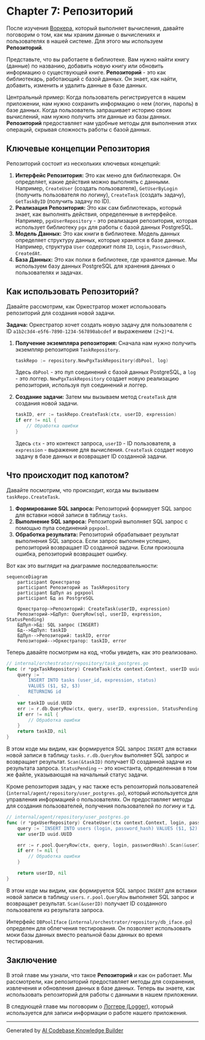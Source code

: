 # Chapter 7: Репозиторий

После изучения [Воркера](06_воркер.md), который выполняет вычисления, давайте поговорим о том, как мы храним данные о вычислениях и пользователях в нашей системе. Для этого мы используем **Репозиторий**.

Представьте, что вы работаете в библиотеке. Вам нужно найти книгу (данные) по названию, добавить новую книгу или обновить информацию о существующей книге. **Репозиторий** - это как библиотекарь, работающий с базой данных. Он знает, как найти, добавить, изменить и удалить данные в базе данных.

Центральный пример: Когда пользователь регистрируется в нашем приложении, нам нужно сохранить информацию о нем (логин, пароль) в базе данных. Когда пользователь запрашивает историю своих вычислений, нам нужно получить эти данные из базы данных. **Репозиторий** предоставляет нам удобные методы для выполнения этих операций, скрывая сложность работы с базой данных.

## Ключевые концепции Репозитория

Репозиторий состоит из нескольких ключевых концепций:

1.  **Интерфейс Репозитория:** Это как меню для библиотекаря. Он определяет, какие действия можно выполнять с данными. Например, `CreateUser` (создать пользователя), `GetUserByLogin` (получить пользователя по логину), `CreateTask` (создать задачу), `GetTaskByID` (получить задачу по ID).
2.  **Реализация Репозитория:** Это как сам библиотекарь, который знает, как выполнять действия, определенные в интерфейсе. Например, `pgxUserRepository` - это реализация репозитория, которая использует библиотеку `pgx` для работы с базой данных PostgreSQL.
3.  **Модель Данных:** Это как книги в библиотеке. Модель данных определяет структуру данных, которые хранятся в базе данных. Например, структура `User` содержит поля `ID`, `Login`, `PasswordHash`, `CreatedAt`.
4.  **База Данных:** Это как полки в библиотеке, где хранятся данные. Мы используем базу данных PostgreSQL для хранения данных о пользователях и задачах.

## Как использовать Репозиторий?

Давайте рассмотрим, как Оркестратор может использовать репозиторий для создания новой задачи.

**Задача:** Оркестратор хочет создать новую задачу для пользователя с ID `a1b2c3d4-e5f6-7890-1234-567890abcdef` и выражением `(2+2)*4`.

1.  **Получение экземпляра репозитория:** Сначала нам нужно получить экземпляр репозитория `TaskRepository`.

    ```go
    taskRepo := repository.NewPgxTaskRepository(dbPool, log)
    ```

    Здесь `dbPool` - это пул соединений с базой данных PostgreSQL, а `log` - это логгер. `NewPgxTaskRepository` создает новую реализацию репозитория, используя пул соединений и логгер.

2.  **Создание задачи:** Затем мы вызываем метод `CreateTask` для создания новой задачи.

    ```go
    taskID, err := taskRepo.CreateTask(ctx, userID, expression)
    if err != nil {
        // Обработка ошибки
    }
    ```

    Здесь `ctx` - это контекст запроса, `userID` - ID пользователя, а `expression` - выражение для вычисления. `CreateTask` создает новую задачу в базе данных и возвращает ID созданной задачи.

## Что происходит под капотом?

Давайте посмотрим, что происходит, когда мы вызываем `taskRepo.CreateTask`.

1.  **Формирование SQL запроса:** Репозиторий формирует SQL запрос для вставки новой записи в таблицу `tasks`.
2.  **Выполнение SQL запроса:** Репозиторий выполняет SQL запрос с помощью пула соединений `pgxpool`.
3.  **Обработка результата:** Репозиторий обрабатывает результат выполнения SQL запроса. Если запрос выполнен успешно, репозиторий возвращает ID созданной задачи. Если произошла ошибка, репозиторий возвращает ошибку.

Вот как это выглядит на диаграмме последовательности:

```mermaid
sequenceDiagram
    participant Оркестратор
    participant Репозиторий as TaskRepository
    participant БдПул as pgxpool
    participant Бд as PostgreSQL

    Оркестратор->Репозиторий: CreateTask(userID, expression)
    Репозиторий->БдПул: QueryRow(sql, userID, expression, StatusPending)
    БдПул->Бд: SQL запрос (INSERT)
    Бд-->БдПул: taskID
    БдПул-->Репозиторий: taskID, error
    Репозиторий-->Оркестратор: taskID, error
```

Теперь давайте посмотрим на код, чтобы увидеть, как это реализовано.

```go
// internal/orchestrator/repository/task_postgres.go
func (r *pgxTaskRepository) CreateTask(ctx context.Context, userID uuid.UUID, expression string) (uuid.UUID, error) {
	query := `
        INSERT INTO tasks (user_id, expression, status)
        VALUES ($1, $2, $3)
        RETURNING id
    `
	var taskID uuid.UUID
	err := r.db.QueryRow(ctx, query, userID, expression, StatusPending).Scan(&taskID)
	if err != nil {
        // Обработка ошибки
	}
	return taskID, nil
}
```

В этом коде мы видим, как формируется SQL запрос `INSERT` для вставки новой записи в таблицу `tasks`.  `r.db.QueryRow` выполняет SQL запрос и возвращает результат. `Scan(&taskID)` получает ID созданной задачи из результата запроса.  `StatusPending` -- это константа, определенная в том же файле, указывающая на начальный статус задачи.

Кроме репозитория задач, у нас также есть репозиторий пользователей (`internal/agent/repository/user_postgres.go`), который используется для управления информацией о пользователях.  Он предоставляет методы для создания пользователей, получения пользователей по логину и т.д.

```go
// internal/agent/repository/user_postgres.go
func (r *pgxUserRepository) CreateUser(ctx context.Context, login, passwordHash string) (uuid.UUID, error) {
	query := `INSERT INTO users (login, password_hash) VALUES ($1, $2) RETURNING id`
	var userID uuid.UUID

	err := r.pool.QueryRow(ctx, query, login, passwordHash).Scan(&userID)
	if err != nil {
        // Обработка ошибки
	}

	return userID, nil
}
```
В этом коде мы видим, как формируется SQL запрос `INSERT` для вставки новой записи в таблицу `users`.  `r.pool.QueryRow` выполняет SQL запрос и возвращает результат. `Scan(&userID)` получает ID созданного пользователя из результата запроса.

Интерфейс `DBPoolIface` (`internal/orchestrator/repository/db_iface.go`) определен для облегчения тестирования. Он позволяет использовать моки базы данных вместо реальной базы данных во время тестирования.

## Заключение

В этой главе мы узнали, что такое **Репозиторий** и как он работает. Мы рассмотрели, как репозиторий предоставляет методы для сохранения, извлечения и обновления данных в базе данных. Теперь вы знаете, как использовать репозиторий для работы с данными в нашем приложении.

В следующей главе мы поговорим о [Логгере (Logger)](08_логгер__logger_.md), который используется для записи информации о работе нашего приложения.


---

Generated by [AI Codebase Knowledge Builder](https://github.com/The-Pocket/Tutorial-Codebase-Knowledge)